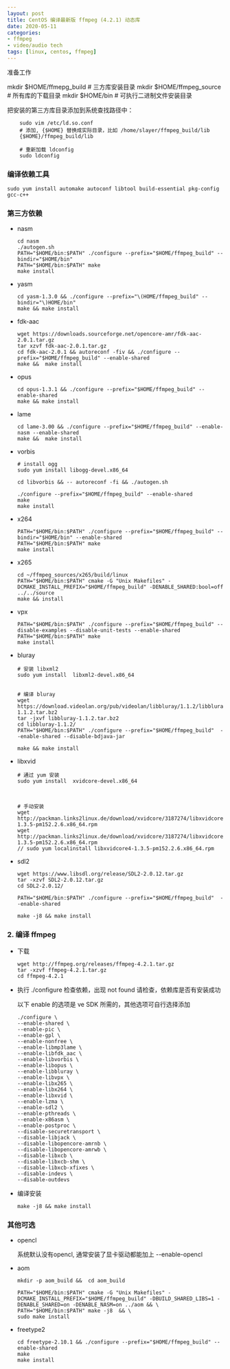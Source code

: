 ```yaml
---
layout: post
title: CentOS 编译最新版 ffmpeg (4.2.1) 动态库
date: 2020-05-11
categories:
- ffmpeg
- video/audio tech
tags: [linux, centos, ffmpeg]
---
```


准备工作

mkdir $HOME/ffmepg_build  # 三方库安装目录
mkdir $HOME/ffmpeg_source # 所有库的下载目录
mkdir $HOME/bin           # 可执行二进制文件安装目录 

把安装的第三方库目录添加到系统查找路径中：

```
    sudo vim /etc/ld.so.conf
    # 添加, {$HOME} 替换成实际目录，比如 /home/slayer/ffmpeg_build/lib
    {$HOME}/ffmpeg_build/lib
    
    # 重新加载 ldconfig
    sudo ldconfig
```
### 编译依赖工具

``` 
sudo yum install automake autoconf libtool build-essential pkg-config gcc-c++
```

### 第三方依赖


-  nasm

    ``` 
    cd nasm
    ./autogen.sh
    PATH="$HOME/bin:$PATH" ./configure --prefix="$HOME/ffmpeg_build" --bindir="$HOME/bin"
    PATH="$HOME/bin:$PATH" make
    make install
    ```

- yasm

   ``` 
   cd yasm-1.3.0 && ./configure --prefix="\(HOME/ffmpeg_build" --bindir="\)HOME/bin"
   make && make install
   ```

-  fdk-aac

   ``` 
   wget https://downloads.sourceforge.net/opencore-amr/fdk-aac-2.0.1.tar.gz
   tar xzvf fdk-aac-2.0.1.tar.gz 
   cd fdk-aac-2.0.1 && autoreconf -fiv && ./configure --prefix="$HOME/ffmpeg_build" --enable-shared
   make &&  make install
   ```

- opus

    ``` 
    cd opus-1.3.1 && ./configure --prefix="$HOME/ffmpeg_build" --enable-shared
    make && make install
    ```

- lame

   ```
   cd lame-3.00 && ./configure --prefix="$HOME/ffmpeg_build" --enable-nasm --enable-shared
   make &&  make install
   ```

- vorbis

    ``` 
    # install ogg
    sudo yum install libogg-devel.x86_64

    cd libvorbis && -- autoreconf -fi && ./autogen.sh

    ./configure --prefix="$HOME/ffmpeg_build" --enable-shared
    make 
    make install

    ```

-  x264

    ```
    PATH="$HOME/bin:$PATH" ./configure --prefix="$HOME/ffmpeg_build" --bindir="$HOME/bin" --enable-shared 
    PATH="$HOME/bin:$PATH" make
    make install
    ```

- x265

    ```
    cd ~/ffmpeg_sources/x265/build/linux
    PATH="$HOME/bin:$PATH" cmake -G "Unix Makefiles" -DCMAKE_INSTALL_PREFIX="$HOME/ffmpeg_build" -DENABLE_SHARED:bool=off  ../../source
    make && install
    ```

-  vpx

    ``` 
    PATH="$HOME/bin:$PATH" ./configure --prefix="$HOME/ffmpeg_build" --disable-examples --disable-unit-tests --enable-shared
    PATH="$HOME/bin:$PATH" make
    make install
    ```

- bluray

    

    ```
    # 安装 libxml2 
    sudo yum install  libxml2-devel.x86_64

    
    # 编译 bluray 
    wget https://download.videolan.org/pub/videolan/libbluray/1.1.2/libbluray-1.1.2.tar.bz2
    tar -jxvf libbluray-1.1.2.tar.bz2 
    cd libbluray-1.1.2/
    PATH="$HOME/bin:$PATH" ./configure --prefix="$HOME/ffmpeg_build"  --enable-shared --disable-bdjava-jar
    
    make && make install

    ```
  
- libxvid

    ```
    # 通过 yum 安装
    sudo yum install  xvidcore-devel.x86_64 

    
    
    # 手动安装
    wget http://packman.links2linux.de/download/xvidcore/3187274/libxvidcore4-1.3.5-pm152.2.6.x86_64.rpm
    wget http://packman.links2linux.de/download/xvidcore/3187274/libxvidcore4-1.3.5-pm152.2.6.x86_64.rpm
    // sudo yum localinstall libxvidcore4-1.3.5-pm152.2.6.x86_64.rpm 
    ```
    
- sdl2    

    ```
    wget https://www.libsdl.org/release/SDL2-2.0.12.tar.gz
    tar -xzvf SDL2-2.0.12.tar.gz
    cd SDL2-2.0.12/
    
    PATH="$HOME/bin:$PATH" ./configure --prefix="$HOME/ffmpeg_build"  --enable-shared 

    make -j8 && make install
    ```

### 2. 编译 ffmpeg

- 下载
    
    ``` 
    wget http://ffmpeg.org/releases/ffmpeg-4.2.1.tar.gz
    tar -xzvf ffmpeg-4.2.1.tar.gz
    cd ffmpeg-4.2.1
    ```


- 执行 ./configure 检查依赖，出现 not found 请检查，依赖库是否有安装成功

    以下 enable 的选项是 ve SDK 所需的，其他选项可自行选择添加

    ```
    ./configure \
    --enable-shared \
    --enable-pic \
    --enable-gpl \
    --enable-nonfree \
    --enable-libmp3lame \
    --enable-libfdk_aac \
    --enable-libvorbis \
    --enable-libopus \
    --enable-libbluray \
    --enable-libvpx \
    --enable-libx265 \
    --enable-libx264 \
    --enable-libxvid \
    --enable-lzma \
    --enable-sdl2 \
    --enable-pthreads \
    --enable-x86asm \
    --enable-postproc \
    --disable-securetransport \
    --disable-libjack \
    --disable-libopencore-amrnb \
    --disable-libopencore-amrwb \
    --disable-libxcb \
    --disable-libxcb-shm \
    --disable-libxcb-xfixes \
    --disable-indevs \
    --disable-outdevs
    ```

- 编译安装

    ``` 
    make -j8 && make install
    ```

### 其他可选

- opencl

    系统默认没有opencl, 通常安装了显卡驱动都能加上 --enable-opencl

-  aom

    ``` 
    mkdir -p aom_build &&  cd aom_build

    PATH="$HOME/bin:$PATH" cmake -G "Unix Makefiles" -DCMAKE_INSTALL_PREFIX="$HOME/ffmpeg_build" -DBUILD_SHARED_LIBS=1 -DENABLE_SHARED=on -DENABLE_NASM=on ../aom && \
    PATH="$HOME/bin:$PATH" make -j8  && \
    sudo make install
    ```
   
- freetype2

    ``` 
    cd freetype-2.10.1 && ./configure --prefix="$HOME/ffmpeg_build" --enable-shared
    make
    make install
    ```